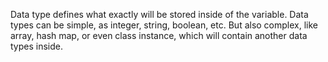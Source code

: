 Data type defines what exactly will be stored inside of the variable. Data types can be simple, as integer, string, boolean, etc. But also complex, like array, hash map, or even class instance, which will contain another data types inside. 